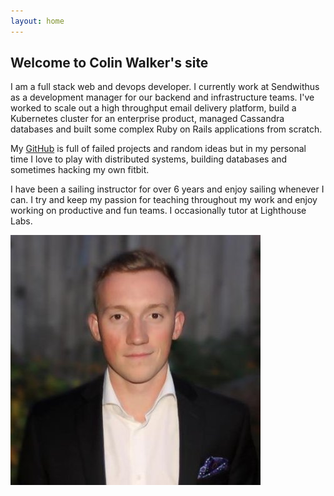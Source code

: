 ```yaml
---
layout: home
---
```


## Welcome to Colin Walker's site

I am a full stack web and devops developer. I currently work at Sendwithus as
a development manager for our backend and infrastructure teams. I've worked to
scale out a high throughput email delivery platform, build a Kubernetes cluster
for an enterprise product, managed Cassandra databases and built some complex
Ruby on Rails applications from scratch.

My [GitHub](https://github.com/ColDog/) is full of failed projects and random
ideas but in my personal time I love to play with distributed systems, building
databases and sometimes hacking my own fitbit.

I have been a sailing instructor for over 6 years and enjoy sailing whenever I
can. I try and keep my passion for teaching throughout my work and enjoy
working on productive and fun teams. I occasionally tutor at Lighthouse Labs.

![me](/assets/images/me.jpg)
